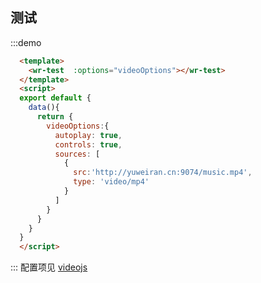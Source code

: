 ## 测试
:::demo
  ```html
    <template>
      <wr-test  :options="videoOptions"></wr-test>
    </template>
    <script>
    export default {
      data(){
        return {
          videoOptions:{
            autoplay: true,
            controls: true,
            sources: [
              {
                src:'http://yuweiran.cn:9074/music.mp4',
                type: 'video/mp4'
              }
            ]
          }
        }
      }
    }
    </script>
  ```
:::
配置项见
[videojs](https://videojs.com/guides/options/)
